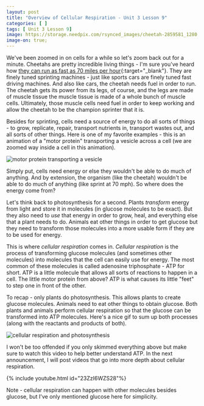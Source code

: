 ```yaml
---
layout: post
title: "Overview of Cellular Respiration - Unit 3 Lesson 9"
categories: [ ]
tags: [ Unit 3 Lesson 9]
image: https://storage.needpix.com/rsynced_images/cheetah-2859581_1280.jpg
image-on: true;
---
```


We've been zoomed in on cells for a while so let's zoom back out for a minute. Cheetahs are pretty incredible living things - I'm sure you've heard how [they can run as fast as 70 miles per hour](https://blog.nationalgeographic.org/2017/12/11/cheetahs-fast-facts-about-worlds-fastest-cat/){:target="_blank"}. They are finely tuned sprinting machines - just like sports cars are finely tuned fast driving machines. And also like cars, the cheetah needs fuel in order to run. The cheetah gets its power from its legs, of course, and the legs are made of muscle tissue the muscle tissue is made of a whole bunch of muscle cells. Ultimately, those muscle cells need fuel in order to keep working and allow the cheetah to be the champion sprinter that it is.

Besides for sprinting, cells need a source of energy to do all sorts of things - to grow, replicate, repair, transport nutrients in, transport wastes out, and all sorts of other things. Here is one of my favorite examples - this is an animation of a "motor protein" transporting a vesicle across a cell (we are zoomed way inside a cell in this animation).

![motor protein transporting a vesicle](https://media0.giphy.com/media/lBMLGlDJ0GZnG/giphy.gif?cid=ecf05e47wl6hqlqb8nx3rmkhjo2szulhfwoyzvb3flgqzfsl&rid=giphy.gif)

Simply put, cells need energy or else they wouldn't be able to do much of anything. And by extension, the organism (like the cheetah) wouldn't be able to do much of anything (like sprint at 70 mph). So where does the energy come from?

Let's think back to photosynthesis for a second. Plants *transform* energy from light and store it in molecules (in glucose molecules to be exact). But they also need to *use* that energy in order to grow, heal, and everything else that a plant needs to do. Animals eat other things in order to get glucose but they need to transform those molecules into a more usable form if they are to be used for energy.

This is where *cellular respiration* comes in. *Cellular respiration* is the process of transforming glucose molecules (and sometimes other molecules) into molecules that the cell can easily use for energy. The most common of these molecules is called adenosine triphosphate - ATP for short. ATP is a little molecule that allows all sorts of reactions to happen in a cell. The little motor protein from above? ATP is what causes its little "feet" to step one in front of the other. 

To recap - only plants do photosynthesis. This allows plants to create glucose molecules. Animals need to eat other things to obtain glucose. Both plants and animals perform cellular respiration so that the glucose can be transformed into ATP molecules. Here's a nice gif to sum up both processes (along with the reactants and products of both).

![cellular respiration and photosynthesis](https://www.amoebasisters.com/uploads/2/1/9/0/21902384/published/photosynthesis-cellular-respiration-gif_1.gif?1588615164)

I won't be too offended if you only skimmed everything above but make sure to watch this video to help better understand ATP. In the next announcement, I will post videos that go into more depth about cellular respiration.

{% include youtube.html id="23ZzI6WZS28"%}

Note - cellular respiration can happen with other molecules besides glucose, but I've only mentioned glucose here for simplicity.